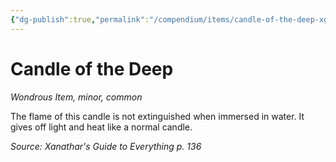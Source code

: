 ```yaml
---
{"dg-publish":true,"permalink":"/compendium/items/candle-of-the-deep-xge/","tags":["compendium/src/5e/xge","item/rarity/common","item/tier/minor","item/wondrous"]}
---
```


# Candle of the Deep
*Wondrous Item, minor, common*  


The flame of this candle is not extinguished when immersed in water. It gives off light and heat like a normal candle.

*Source: Xanathar's Guide to Everything p. 136*